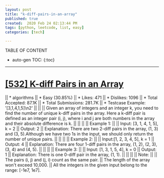 ```yaml
---
layout: post
title: "k-diff-pairs-in-an-array"
published: true
created:  2020 Feb 24 02:13:44 PM
tags: [python, leetcode, list, easy]
categories: [tech]

---
```


TABLE OF CONTENT

* auto-gen TOC:
{:toc}

- - -

# [[532] K-diff Pairs in an Array](https://leetcode.com/problems/k-diff-pairs-in-an-array/description/)

|| * algorithms
|| * Easy (30.85%)
|| * Likes:    471
|| * Dislikes: 1096
|| * Total Accepted:    87.1K
|| * Total Submissions: 281.7K
|| * Testcase Example:  '[3,1,4,1,5]\n2'
|| 
|| 
|| Given an array of integers and an integer k, you need to find the number of unique k-diff pairs in the array. Here a k-diff pair is defined as an integer pair (i, j), where i and j are both numbers in the array and their absolute difference is k.
|| 
|| 
|| 
|| Example 1:
|| 
|| Input: [3, 1, 4, 1, 5], k = 2
|| Output: 2
|| Explanation: There are two 2-diff pairs in the array, (1, 3) and (3, 5).Although we have two 1s in the input, we should only return the number of unique pairs.
|| 
|| 
|| 
|| Example 2:
|| 
|| Input:[1, 2, 3, 4, 5], k = 1
|| Output: 4
|| Explanation: There are four 1-diff pairs in the array, (1, 2), (2, 3), (3, 4) and (4, 5).
|| 
|| 
|| 
|| Example 3:
|| 
|| Input: [1, 3, 1, 5, 4], k = 0
|| Output: 1
|| Explanation: There is one 0-diff pair in the array, (1, 1).
|| 
|| 
|| 
|| Note:
|| 
|| The pairs (i, j) and (j, i) count as the same pair.
|| The length of the array won't exceed 10,000.
|| All the integers in the given input belong to the range: [-1e7, 1e7].
